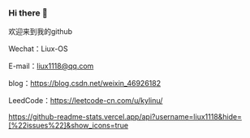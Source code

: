 ### Hi there 👋
欢迎来到我的github

Wechat：Liux-OS

E-mail：liux1118@qq.com

blog：https://blog.csdn.net/weixin_46926182

LeedCode：https://leetcode-cn.com/u/kylinu/

https://github-readme-stats.vercel.app/api?username=liux1118&hide=[%22issues%22]&show_icons=true
<!--
**liux1118/liux1118** is a ✨ _special_ ✨ repository because its `README.md` (this file) appears on your GitHub profile.

Here are some ideas to get you started:

- 🔭 I’m currently working on ...
- 🌱 I’m currently learning ...
- 👯 I’m looking to collaborate on ...
- 🤔 I’m looking for help with ...
- 💬 Ask me about ...
- 📫 How to reach me: ...
- 😄 Pronouns: ...
- ⚡ Fun fact: ...
-->
